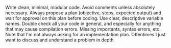 Write clean, minimal, modular code.
Avoid comments unless absolutely necessary.
Always propose a plan (objective, steps, expected output) and wait for approval on this plan before coding.
Use clear, descriptive variable names.
Double check all your code in general, and especially for anything that may cause compilation errors. Missing importants, syntax errors, etc.
Note that I'm not always asking for an implementation plan. Oftentimes I just want to discuss and understand a problem in depth.
